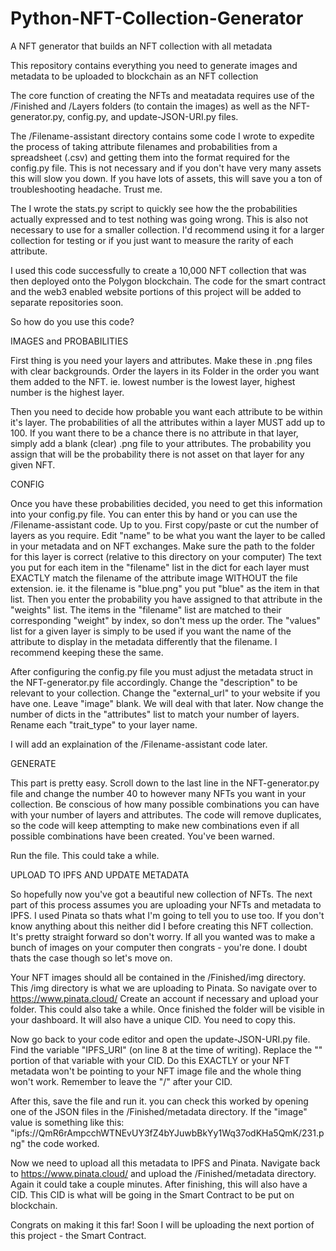 # Python-NFT-Collection-Generator
A NFT generator that builds an NFT collection with all metadata

This repository contains everything you need to generate images and metadata to be uploaded to blockchain as an NFT collection

The core function of creating the NFTs and meatadata requires use of the /Finished and /Layers folders (to contain the images) as well as the NFT-generator.py, config.py, and update-JSON-URI.py files.

The /Filename-assistant directory contains some code I wrote to expedite the process of taking attribute filenames and probabilities from a spreadsheet (.csv) and getting them into the format required for the config.py file. This is not necessary and if you don't have very many assets this will slow you down. If you have lots of assets, this will save you a ton of troubleshooting headache. Trust me.

The I wrote the stats.py script to quickly see how the the probabilities actually expressed and to test nothing was going wrong. This is also not necessary to use for a smaller collection. I'd recommend using it for a larger collection for testing or if you just want to measure the rarity of each attribute.

I used this code successfully to create a 10,000 NFT collection that was then deployed onto the Polygon blockchain. The code for the smart contract and the web3 enabled website portions of this project will be added to separate repositories soon.

So how do you use this code?

IMAGES and PROBABILITIES

First thing is you need your layers and attributes. Make these in .png files with clear backgrounds. Order the layers in its Folder in the order you want them added to the NFT. ie. lowest number is the lowest layer, highest number is the highest layer. 

Then you need to decide how probable you want each attribute to be within it's layer. The probabilities of all the attributes within a layer MUST add up to 100. If you want there to be a chance there is no attribute in that layer, simply add a blank (clear) .png file to your attributes. The probability you assign that will be the probability there is not asset on that layer for any given NFT.

CONFIG

Once you have these probabilities decided, you need to get this information into your config.py file. You can enter this by hand or you can use the /Filename-assistant code. Up to you. 
First copy/paste or cut the number of layers as you require. Edit "name" to be what you want the layer to be called in your metadata and on NFT exchanges. Make sure the path to the folder for this layer is correct (relative to this directory on your computer)
The text you put for each item in the "filename" list in the dict for each layer must EXACTLY match the filename of the attribute image WITHOUT the file extension. ie. it the filename is "blue.png" you put "blue" as the item in that list. 
Then you enter the probability you have assigned to that attribute in the "weights" list. The items in the "filename" list are matched to their corresponding "weight" by index, so don't mess up the order.
The "values" list for a given layer is simply to be used if you want the name of the attribute to display in the metadata differently that the filename. I recommend keeping these the same. 

After configuring the config.py file you must adjust the metadata struct in the NFT-generator.py file accordingly. Change the "description" to be relevant to your collection. Change the "external_url" to your website if you have one. Leave "image" blank. We will deal with that later.
Now change the number of dicts in the "attributes" list to match your number of layers. Rename each "trait_type" to your layer name.

I will add an explaination of the /Filename-assistant code later.

GENERATE

This part is pretty easy. Scroll down to the last line in the NFT-generator.py file and change the number 40 to however many NFTs you want in your collection. Be conscious of how many possible combinations you can have with your number of layers and attributes. The code will remove duplicates, so the code will keep attempting to make new combinations even if all possible combinations have been created. You've been warned.

Run the file. This could take a while.

UPLOAD TO IPFS AND UPDATE METADATA

So hopefully now you've got a beautiful new collection of NFTs. The next part of this process assumes you are uploading your NFTs and metadata to IPFS. I used Pinata so thats what I'm going to tell you to use too. If you don't know anything about this neither did I before creating this NFT collection. It's pretty straight forward so don't worry.
If all you wanted was to make a bunch of images on your computer then congrats - you're done. I doubt thats the case though so let's move on.

Your NFT images should all be contained in the /Finished/img directory. This /img directory is what we are uploading to Pinata. So navigate over to https://www.pinata.cloud/
Create an account if necessary and upload your folder. This could also take a while. Once finished the folder will be visible in your dashboard. It will also have a unique CID. You need to copy this.

Now go back to your code editor and open the update-JSON-URI.py file. Find the variable "IPFS_URI" (on line 8 at the time of writing). Replace the "<yourCID>" portion of that variable with your CID. Do this EXACTLY or your NFT metadata won't be pointing to your NFT image file and the whole thing won't work.  Remember to leave the "/" after your CID.

After this, save the file and run it. you can check this worked by opening one of the JSON files in the /Finished/metadata directory. If the "image" value is something like this: "ipfs://QmR6rAmpcchWTNEvUY3fZ4bYJuwbBkYy1Wq37odKHa5QmK/231.png" the code worked.

Now we need to upload all this metadata to IPFS and Pinata. Navigate back to https://www.pinata.cloud/ and upload the /Finished/metadata directory. Again it could take a couple minutes. After finishing, this will also have a CID. This CID is what will be going in the Smart Contract to be put on blockchain.

Congrats on making it this far! Soon I will be uploading the next portion of this project - the Smart Contract.







